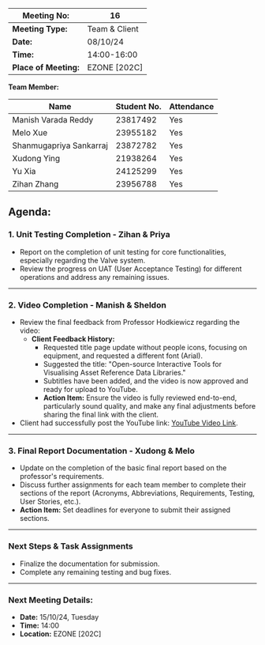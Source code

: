 | **Meeting No:** | 16 |
| --- | --- |
| **Meeting Type:** | Team & Client |
| **Date:** | 08/10/24 |
| **Time:** | 14:00-16:00 |
| **Place of Meeting:** | EZONE [202C] |

**Team Member:**

| **Name** | **Student No.** | **Attendance** |
| --- | --- | --- |
| Manish Varada Reddy | 23817492 | Yes |
| Melo Xue | 23955182 | Yes |
| Shanmugapriya Sankarraj | 23872782 | Yes |
| Xudong Ying | 21938264 | Yes |
| Yu Xia | 24125299 | Yes |
| Zihan Zhang | 23956788 | Yes |

## **Agenda:**

### **1. Unit Testing Completion - Zihan & Priya**

- Report on the completion of unit testing for core functionalities, especially regarding the Valve system.
- Review the progress on UAT (User Acceptance Testing) for different operations and address any remaining issues.

---

### **2. Video Completion - Manish & Sheldon**

- Review the final feedback from Professor Hodkiewicz regarding the video:
    - **Client Feedback History:**
        - Requested title page update without people icons, focusing on equipment, and requested a different font (Arial).
        - Suggested the title: "Open-source Interactive Tools for Visualising Asset Reference Data Libraries."
        - Subtitles have been added, and the video is now approved and ready for upload to YouTube.
        - **Action Item:** Ensure the video is fully reviewed end-to-end, particularly sound quality, and make any final adjustments before sharing the final link with the client.
- Client had successfully post the YouTube link: [YouTube Video Link](https://www.youtube.com/watch?v=y0_YqlkHXQc).

---

### **3. Final Report Documentation - Xudong & Melo**

- Update on the completion of the basic final report based on the professor's requirements.
- Discuss further assignments for each team member to complete their sections of the report (Acronyms, Abbreviations, Requirements, Testing, User Stories, etc.).
- **Action Item:** Set deadlines for everyone to submit their assigned sections.

---

### **Next Steps & Task Assignments**

- Finalize the documentation for submission.
- Complete any remaining testing and bug fixes.

---

### **Next Meeting Details:**

- **Date:** 15/10/24, Tuesday
- **Time:** 14:00
- **Location:** EZONE [202C]